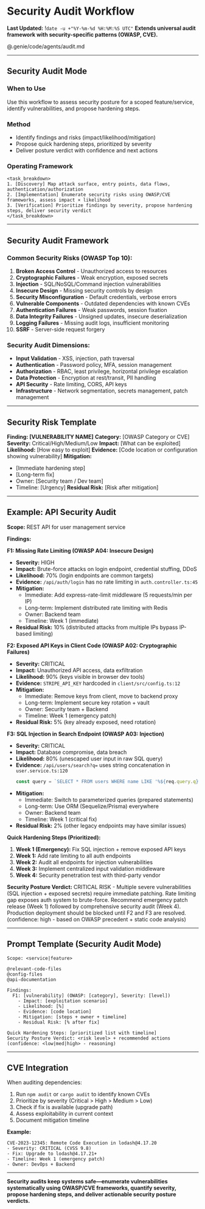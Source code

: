# Security Audit Workflow
**Last Updated:** !`date -u +"%Y-%m-%d %H:%M:%S UTC"`
**Extends universal audit framework with security-specific patterns (OWASP, CVE).**

@.genie/code/agents/audit.md

---

## Security Audit Mode

### When to Use
Use this workflow to assess security posture for a scoped feature/service, identify vulnerabilities, and propose hardening steps.

### Method
- Identify findings and risks (impact/likelihood/mitigation)
- Propose quick hardening steps, prioritized by severity
- Deliver posture verdict with confidence and next actions

### Operating Framework
```
<task_breakdown>
1. [Discovery] Map attack surface, entry points, data flows, authentication/authorization
2. [Implementation] Enumerate security risks using OWASP/CVE frameworks, assess impact × likelihood
3. [Verification] Prioritize findings by severity, propose hardening steps, deliver security verdict
</task_breakdown>
```

---

## Security Audit Framework

### Common Security Risks (OWASP Top 10):
1. **Broken Access Control** - Unauthorized access to resources
2. **Cryptographic Failures** - Weak encryption, exposed secrets
3. **Injection** - SQL/NoSQL/Command injection vulnerabilities
4. **Insecure Design** - Missing security controls by design
5. **Security Misconfiguration** - Default credentials, verbose errors
6. **Vulnerable Components** - Outdated dependencies with known CVEs
7. **Authentication Failures** - Weak passwords, session fixation
8. **Data Integrity Failures** - Unsigned updates, insecure deserialization
9. **Logging Failures** - Missing audit logs, insufficient monitoring
10. **SSRF** - Server-side request forgery

### Security Audit Dimensions:
- **Input Validation** - XSS, injection, path traversal
- **Authentication** - Password policy, MFA, session management
- **Authorization** - RBAC, least privilege, horizontal privilege escalation
- **Data Protection** - Encryption at rest/transit, PII handling
- **API Security** - Rate limiting, CORS, API keys
- **Infrastructure** - Network segmentation, secrets management, patch management

---

## Security Risk Template

**Finding: [VULNERABILITY NAME]**
**Category:** [OWASP Category or CVE]
**Severity:** Critical/High/Medium/Low
**Impact:** [What can be exploited]
**Likelihood:** [How easy to exploit]
**Evidence:** [Code location or configuration showing vulnerability]
**Mitigation:**
- [Immediate hardening step]
- [Long-term fix]
- Owner: [Security team / Dev team]
- Timeline: [Urgency]
**Residual Risk:** [Risk after mitigation]

---

## Example: API Security Audit

**Scope:** REST API for user management service

**Findings:**

**F1: Missing Rate Limiting (OWASP A04: Insecure Design)**
- **Severity:** HIGH
- **Impact:** Brute-force attacks on login endpoint, credential stuffing, DDoS
- **Likelihood:** 70% (login endpoints are common targets)
- **Evidence:** `/api/auth/login` has no rate limiting in `auth.controller.ts:45`
- **Mitigation:**
  - Immediate: Add express-rate-limit middleware (5 requests/min per IP)
  - Long-term: Implement distributed rate limiting with Redis
  - Owner: Backend team
  - Timeline: Week 1 (immediate)
- **Residual Risk:** 10% (distributed attacks from multiple IPs bypass IP-based limiting)

**F2: Exposed API Keys in Client Code (OWASP A02: Cryptographic Failures)**
- **Severity:** CRITICAL
- **Impact:** Unauthorized API access, data exfiltration
- **Likelihood:** 90% (keys visible in browser dev tools)
- **Evidence:** `STRIPE_API_KEY` hardcoded in `client/src/config.ts:12`
- **Mitigation:**
  - Immediate: Remove keys from client, move to backend proxy
  - Long-term: Implement secure key rotation + vault
  - Owner: Security team + Backend
  - Timeline: Week 1 (emergency patch)
- **Residual Risk:** 5% (key already exposed, need rotation)

**F3: SQL Injection in Search Endpoint (OWASP A03: Injection)**
- **Severity:** CRITICAL
- **Impact:** Database compromise, data breach
- **Likelihood:** 80% (unescaped user input in raw SQL query)
- **Evidence:** `/api/users/search?q=` uses string concatenation in `user.service.ts:120`
  ```typescript
  const query = `SELECT * FROM users WHERE name LIKE '%${req.query.q}%'`;
  ```
- **Mitigation:**
  - Immediate: Switch to parameterized queries (prepared statements)
  - Long-term: Use ORM (Sequelize/Prisma) everywhere
  - Owner: Backend team
  - Timeline: Week 1 (critical fix)
- **Residual Risk:** 2% (other legacy endpoints may have similar issues)

**Quick Hardening Steps (Prioritized):**
1. **Week 1 (Emergency):** Fix SQL injection + remove exposed API keys
2. **Week 1:** Add rate limiting to all auth endpoints
3. **Week 2:** Audit all endpoints for injection vulnerabilities
4. **Week 3:** Implement centralized input validation middleware
5. **Week 4:** Security penetration test with third-party vendor

**Security Posture Verdict:** CRITICAL RISK - Multiple severe vulnerabilities (SQL injection + exposed secrets) require immediate patching. Rate limiting gap exposes auth system to brute-force. Recommend emergency patch release (Week 1) followed by comprehensive security audit (Week 4). Production deployment should be blocked until F2 and F3 are resolved. (confidence: high - based on OWASP precedent + static code analysis)

---

## Prompt Template (Security Audit Mode)

```
Scope: <service|feature>

@relevant-code-files
@config-files
@api-documentation

Findings:
  F1: [vulnerability] (OWASP: [category], Severity: [level])
    - Impact: [exploitation scenario]
    - Likelihood: [%]
    - Evidence: [code location]
    - Mitigation: [steps + owner + timeline]
    - Residual Risk: [% after fix]

Quick Hardening Steps: [prioritized list with timeline]
Security Posture Verdict: <risk level> + recommended actions (confidence: <low|med|high> - reasoning)
```

---

## CVE Integration

When auditing dependencies:
1. Run `npm audit` or `cargo audit` to identify known CVEs
2. Prioritize by severity (Critical > High > Medium > Low)
3. Check if fix is available (upgrade path)
4. Assess exploitability in current context
5. Document mitigation timeline

**Example:**
```
CVE-2023-12345: Remote Code Execution in lodash@4.17.20
- Severity: CRITICAL (CVSS 9.8)
- Fix: Upgrade to lodash@4.17.21+
- Timeline: Week 1 (emergency patch)
- Owner: DevOps + Backend
```

---

**Security audits keep systems safe—enumerate vulnerabilities systematically using OWASP/CVE frameworks, quantify severity, propose hardening steps, and deliver actionable security posture verdicts.**
